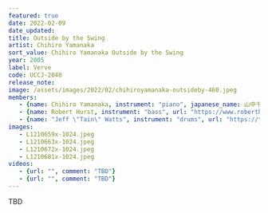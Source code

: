 ```yaml
---
featured: true
date: 2022-02-09
date_updated: 
title: Outside by the Swing
artist: Chihiro Yamanaka
sort_value: Chihiro Yamanaka Outside by the Swing
year: 2005
label: Verve
code: UCCJ-2040
release_note: 
image: /assets/images/2022/02/chihiroyamanaka-outsideby-460.jpeg
members:
   - {name: Chihiro Yamanaka, instrument: "piano", japanese_name: 山中千尋, url: "https://www.chihiroyamanaka.net/"}
   - {name: Robert Hurst, instrument: "bass", url: "https://www.roberthurst.com/"}
   - {name: "Jeff \"Tain\" Watts", instrument: "drums", url: "https://tainish.com/"}
images: 
   - L1210659x-1024.jpeg
   - L1210663x-1024.jpeg
   - L1210672x-1024.jpeg
   - L1210681x-1024.jpeg
videos: 
   - {url: "", comment: "TBD"}
   - {url: "", comment: "TBD"}
---
```

TBD
